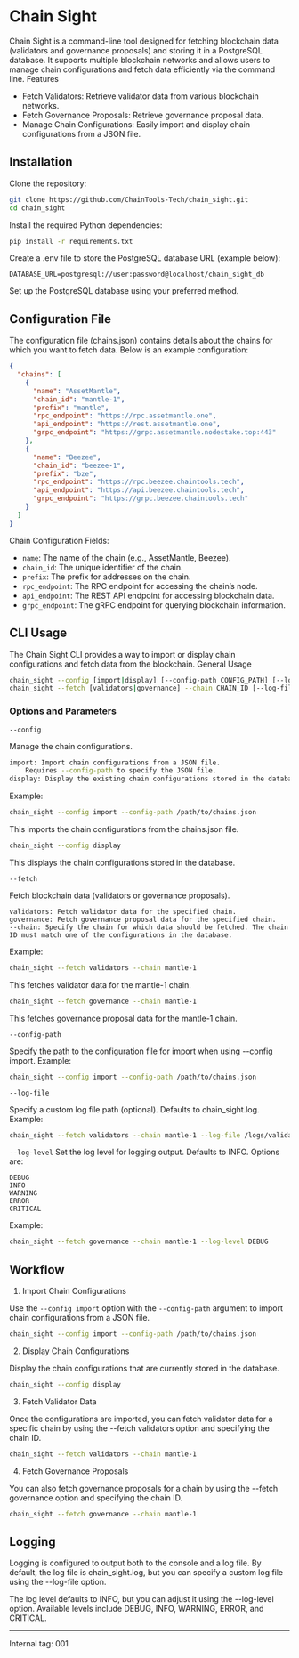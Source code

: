 # Chain Sight

Chain Sight is a command-line tool designed for fetching blockchain data (validators and governance proposals) and storing it in a PostgreSQL database. It supports multiple blockchain networks and allows users to manage chain configurations and fetch data efficiently via the command line.
Features

- Fetch Validators: Retrieve validator data from various blockchain networks.
- Fetch Governance Proposals: Retrieve governance proposal data.
- Manage Chain Configurations: Easily import and display chain configurations from a JSON file.

## Installation

Clone the repository:

```bash
git clone https://github.com/ChainTools-Tech/chain_sight.git
cd chain_sight
```

Install the required Python dependencies:

```bash
pip install -r requirements.txt
```

Create a .env file to store the PostgreSQL database URL (example below):

```aiignore
DATABASE_URL=postgresql://user:password@localhost/chain_sight_db
```

Set up the PostgreSQL database using your preferred method.

## Configuration File

The configuration file (chains.json) contains details about the chains for which you want to fetch data. Below is an example configuration:

```json
{
  "chains": [
    {
      "name": "AssetMantle",
      "chain_id": "mantle-1",
      "prefix": "mantle",
      "rpc_endpoint": "https://rpc.assetmantle.one",
      "api_endpoint": "https://rest.assetmantle.one",
      "grpc_endpoint": "https://grpc.assetmantle.nodestake.top:443"
    },
    {
      "name": "Beezee",
      "chain_id": "beezee-1",
      "prefix": "bze",
      "rpc_endpoint": "https://rpc.beezee.chaintools.tech",
      "api_endpoint": "https://api.beezee.chaintools.tech",
      "grpc_endpoint": "https://grpc.beezee.chaintools.tech"
    }
  ]
}
```

Chain Configuration Fields:

- `name`: The name of the chain (e.g., AssetMantle, Beezee).
- `chain_id`: The unique identifier of the chain.
- `prefix`: The prefix for addresses on the chain.
- `rpc_endpoint`: The RPC endpoint for accessing the chain’s node.
- `api_endpoint`: The REST API endpoint for accessing blockchain data.
- `grpc_endpoint`: The gRPC endpoint for querying blockchain information.

## CLI Usage

The Chain Sight CLI provides a way to import or display chain configurations and fetch data from the blockchain.
General Usage

```bash
chain_sight --config [import|display] [--config-path CONFIG_PATH] [--log-file LOG_FILE] [--log-level LOG_LEVEL]
chain_sight --fetch [validators|governance] --chain CHAIN_ID [--log-file LOG_FILE] [--log-level LOG_LEVEL]
```

### Options and Parameters
`--config`

Manage the chain configurations.

```bash
import: Import chain configurations from a JSON file.
    Requires --config-path to specify the JSON file.
display: Display the existing chain configurations stored in the database.
```

Example:

```bash
chain_sight --config import --config-path /path/to/chains.json
```
This imports the chain configurations from the chains.json file.

```bash
chain_sight --config display
```
This displays the chain configurations stored in the database.

`--fetch`

Fetch blockchain data (validators or governance proposals).

```
validators: Fetch validator data for the specified chain.
governance: Fetch governance proposal data for the specified chain.
--chain: Specify the chain for which data should be fetched. The chain ID must match one of the configurations in the database.
```

Example:

```bash
chain_sight --fetch validators --chain mantle-1
```
This fetches validator data for the mantle-1 chain.

```bash
chain_sight --fetch governance --chain mantle-1
```
This fetches governance proposal data for the mantle-1 chain.

`--config-path`

Specify the path to the configuration file for import when using --config import.
Example:

```bash
chain_sight --config import --config-path /path/to/chains.json
```

`--log-file`

Specify a custom log file path (optional). Defaults to chain_sight.log.
Example:

```bash
chain_sight --fetch validators --chain mantle-1 --log-file /logs/validators.log
```

`--log-level`
Set the log level for logging output. Defaults to INFO. Options are:

    DEBUG
    INFO
    WARNING
    ERROR
    CRITICAL

Example:

```bash
chain_sight --fetch governance --chain mantle-1 --log-level DEBUG
```

## Workflow
1. Import Chain Configurations

Use the `--config import` option with the `--config-path` argument to import chain configurations from a JSON file.

```bash
chain_sight --config import --config-path /path/to/chains.json
```

2. Display Chain Configurations

Display the chain configurations that are currently stored in the database.

```bash
chain_sight --config display
```

3. Fetch Validator Data

Once the configurations are imported, you can fetch validator data for a specific chain by using the --fetch validators option and specifying the chain ID.

```bash
chain_sight --fetch validators --chain mantle-1
```

4. Fetch Governance Proposals

You can also fetch governance proposals for a chain by using the --fetch governance option and specifying the chain ID.

```bash
chain_sight --fetch governance --chain mantle-1
```

## Logging

Logging is configured to output both to the console and a log file. By default, the log file is chain_sight.log, but you can specify a custom log file using the --log-file option.

The log level defaults to INFO, but you can adjust it using the --log-level option. Available levels include DEBUG, INFO, WARNING, ERROR, and CRITICAL.

---
Internal tag: 001